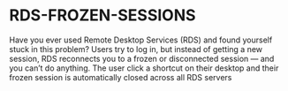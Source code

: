 # RDS-FROZEN-SESSIONS
 Have you ever used Remote Desktop Services (RDS) and found yourself stuck in this problem? Users try to log in, but instead of getting a new session, RDS reconnects you to a frozen or disconnected session — and you can’t do anything. The user click a shortcut on their desktop  and their frozen session is automatically closed across all RDS servers
